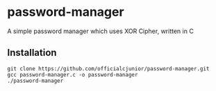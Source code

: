 # password-manager

A simple password manager which uses XOR Cipher, written in C

## Installation 

```
git clone https://github.com/officialcjunior/password-manager.git
gcc password-manager.c -o password-manager
./password-manager

```

